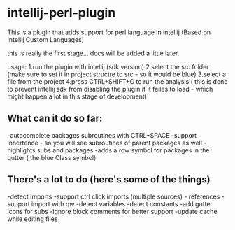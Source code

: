 # intellij-perl-plugin
This is a plugin that adds support for perl language in intellij (Based on Intellij Custom Languages)

this is really the first stage... docs will be added a little later.

usage:
1.run the plugin with intellij (sdk version)
2.select the src folder (make sure to set it in project structre to src - so it would be blue)
3.select a file from the project
4.press CTRL+SHIFT+G to run the analysis ( this is done to prevent intellij sdk from disabling the plugin if it failes to load - which might happen a lot in this stage of development)

What can it do so far:
----------------------
-autocomplete packages subroutines with CTRL+SPACE
-support inhertence - so you will see subroutines of parent packages as well
-highlights subs and packages
-adds a row symbol for packages in the gutter ( the blue Class symbol)

There's a lot to do (here's some of the things)
-----------------------------------------------
-detect imports
-support ctrl click imports (multiple sources) - references
-support import with qw
-detect variables
-detect constants
-add gutter icons for subs
-ignore block comments for better support
-update cache while editing files

